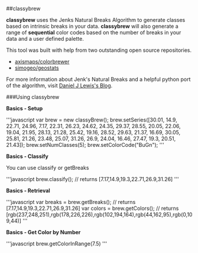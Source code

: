 ##classybrew

**classybrew** uses the Jenks Natural Breaks Algorithm to generate classes based on intrinsic breaks in your data.  **classybrew** will also generate a range of **sequential** color codes based on the number of breaks in your data and a user defined palette.

This tool was built with help from two outstanding open source repositories.

+ [axismaps/colorbrewer](https://github.com/axismaps/colorbrewer)
+ [simogeo/geostats](https://github.com/simogeo/geostats)

For more information about Jenk's Natural Breaks and a helpful python port of the algorithm, visit [Daniel J Lewis's Blog](http://danieljlewis.org/2010/06/07/jenks-natural-breaks-algorithm-in-python/).

###Using classybrew

**Basics - Setup**

'''javascript
var brew = new classyBrew();
brew.setSeries([30.01, 14.9, 22.71, 24.96, 7.17, 22.31, 26.23, 24.62, 24.35, 29.37, 28.55, 20.05, 22.06, 19.04, 21.95, 28.13, 21.28, 25.42, 19.16, 28.52, 29.63, 21.37, 16.69, 30.05, 25.81, 21.26, 23.48, 25.07, 31.26, 26.9, 24.04, 16.46, 27.47, 19.3, 20.51, 21.43]);
brew.setNumClasses(5);
brew.setColorCode("BuGn");
'''

**Basics - Classify**

You can use classify or getBreaks

'''javascript
brew.classify(); // returns [7.17,14.9,19.3,22.71,26.9,31.26]
'''

**Basics - Retrieval**

'''javascript
var breaks = brew.getBreaks(); // returns [7.17,14.9,19.3,22.71,26.9,31.26]
var colors = brew.getColors(); // returns [rgb(237,248,251),rgb(178,226,226),rgb(102,194,164),rgb(44,162,95),rgb(0,109,44)]
'''

**Basics - Get Color by Number**

'''javascript
brew.getColorInRange(7.5)
'''